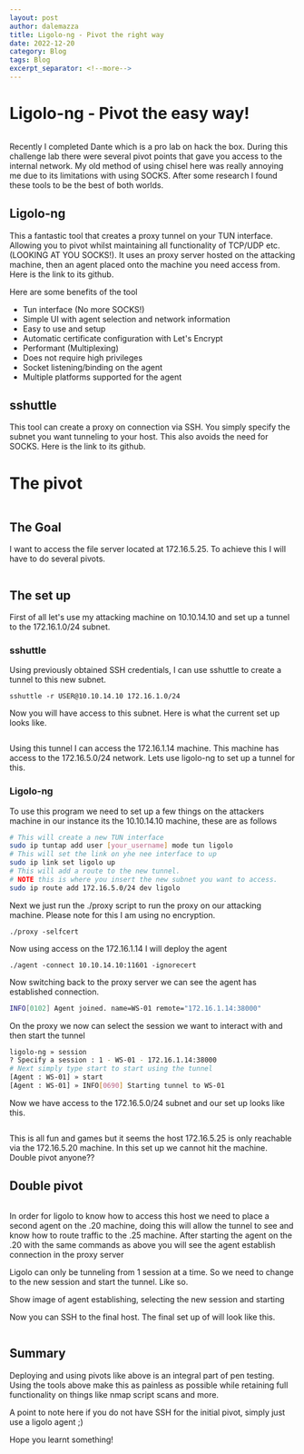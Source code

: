 ```yaml
---
layout: post
author: dalemazza
title: Ligolo-ng - Pivot the right way
date: 2022-12-20
category: Blog
tags: Blog
excerpt_separator: <!--more-->
---
```


# Ligolo-ng - Pivot the easy way!

<img src="/assets/ligolo-ng.png" class="align-center" alt="" width="auto" height="auto">

Recently I completed Dante which is a pro lab on hack the box. During this challenge lab there were several pivot points that gave you access to the internal network. My old method of using chisel here was really annoying me due to its limitations with using SOCKS. After some research I found these tools to be the best of both worlds.

## Ligolo-ng
This a fantastic tool that creates a proxy tunnel on your TUN interface. Allowing you to pivot whilst maintaining all functionality of TCP/UDP etc. (LOOKING AT YOU SOCKS!). It uses an proxy server hosted on the attacking machine, then an agent placed onto the machine you need access from. Here is the link to its github.

Here are some benefits of the tool
* Tun interface (No more SOCKS!)
* Simple UI with agent selection and network information
* Easy to use and setup
* Automatic certificate configuration with Let's Encrypt
* Performant (Multiplexing)
* Does not require high privileges
* Socket listening/binding on the agent
* Multiple platforms supported for the agent

## sshuttle
This tool can create a proxy on connection via SSH. You simply specify the subnet you want tunneling to your host. This also avoids the need for SOCKS. Here is the link to its github.

# The pivot

<img src="/assets/PIVOT.jpeg" class="align-center" alt="" width="auto" height="auto">

## The Goal
I want to access the file server located at 172.16.5.25. To achieve this I will have to do several pivots.

<img src="/assets/Ligolo - network.png" class="align-center" alt="" width="auto" height="auto">


## The set up
First of all let's use my attacking machine on 10.10.14.10 and set up a tunnel to the 172.16.1.0/24 subnet.

### sshuttle
Using previously obtained SSH credentials, I can use sshuttle to create a tunnel to this new subnet.

`sshuttle -r USER@10.10.14.10 172.16.1.0/24`

Now you will have access to this subnet. Here is what the current set up looks like.

<img src="/assets/Ligolo - sshuttle.png" class="align-center" alt="" width="auto" height="auto">

Using this tunnel I can access the 172.16.1.14 machine. This machine has access to the 172.16.5.0/24 network. Lets use ligolo-ng to set up a tunnel for this.

### Ligolo-ng
To use this program we need to set up a few things on the attackers machine in our instance its the 10.10.14.10 machine, these are as follows
```bash
# This will create a new TUN interface
sudo ip tuntap add user [your_username] mode tun ligolo
# This will set the link on yhe nee interface to up
sudo ip link set ligolo up
# This will add a route to the new tunnel.
# NOTE this is where you insert the new subnet you want to access.
sudo ip route add 172.16.5.0/24 dev ligolo
```
Next we just run the ./proxy script to run the proxy on our attacking machine. Please note for this I am using no encryption.

`./proxy -selfcert`

Now using access on the 172.16.1.14 I will deploy the agent 

`./agent -connect 10.10.14.10:11601 -ignorecert`

Now switching back to the proxy server we can see the agent has established connection.

```bash
INFO[0102] Agent joined. name=WS-01 remote="172.16.1.14:38000"
```

On the proxy we now can select the session we want to interact with and then start the tunnel

```bash
ligolo-ng » session 
? Specify a session : 1 - WS-01 - 172.16.1.14:38000
# Next simply type start to start using the tunnel
[Agent : WS-01] » start
[Agent : WS-01] » INFO[0690] Starting tunnel to WS-01
```

Now we have access to the 172.16.5.0/24 subnet and our set up looks like this.

<img src="/assets/Ligolo - ligolo1.png" class="align-center" alt="" width="auto" height="auto">

This is all fun and games but it seems the host 172.16.5.25 is only reachable via the 172.16.5.20 machine. In this set up we cannot hit the machine. Double pivot anyone??

## Double pivot

<img src="/assets/pivot2.jpg" class="align-center" alt="" width="auto" height="auto">

In order for ligolo to know how to access this host we need to place a second agent on the .20 machine, doing this will allow the tunnel to see and know how to route traffic to the .25 machine. After starting the agent on the .20 with the same commands as above you will see the agent establish connection in the proxy server

Ligolo can only be tunneling from 1 session at a time. So we need to change to the new session and start the tunnel. Like so.

Show image of agent establishing, selecting the new session and starting

Now you can SSH to the final host. The final set up of will look like this.

<img src="/assets/Ligolo - full set up.png" class="align-center" alt="" width="auto" height="auto">

## Summary

Deploying and using pivots like above is an integral part of pen testing. Using the tools above make this as painless as possible while retaining full functionality on things like nmap script scans and more.

A point to note here if you do not have SSH for the initial pivot, simply just use a ligolo agent ;)

Hope you learnt something! 









